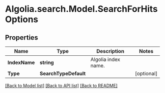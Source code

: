 # Algolia.search.Model.SearchForHitsOptions

## Properties

Name | Type | Description | Notes
------------ | ------------- | ------------- | -------------
**IndexName** | **string** | Algolia index name. | 
**Type** | **SearchTypeDefault** |  | [optional] 

[[Back to Model list]](../README.md#documentation-for-models) [[Back to API list]](../README.md#documentation-for-api-endpoints) [[Back to README]](../README.md)

